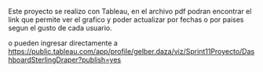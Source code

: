 Este proyecto se realizo con Tableau, en el archivo pdf podran encontrar el link que permite ver el grafico y poder actualizar por fechas o por paises segun el gusto de cada usuario.

o pueden ingresar directamente a https://public.tableau.com/app/profile/gelber.daza/viz/Sprint11Proyecto/DashboardSterlingDraper?publish=yes